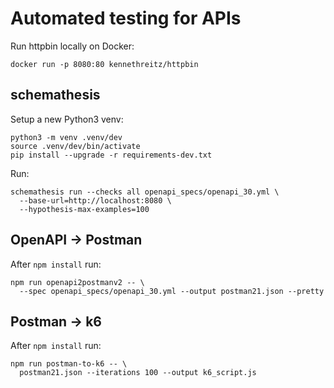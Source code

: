 # Automated testing for APIs

Run httpbin locally on Docker:

    docker run -p 8080:80 kennethreitz/httpbin


## schemathesis

Setup a new Python3 venv:

    python3 -m venv .venv/dev
    source .venv/dev/bin/activate
    pip install --upgrade -r requirements-dev.txt

Run:

    schemathesis run --checks all openapi_specs/openapi_30.yml \
      --base-url=http://localhost:8080 \
      --hypothesis-max-examples=100



## OpenAPI -> Postman

After `npm install` run:

    npm run openapi2postmanv2 -- \
      --spec openapi_specs/openapi_30.yml --output postman21.json --pretty



## Postman -> k6

After `npm install` run:

    npm run postman-to-k6 -- \
      postman21.json --iterations 100 --output k6_script.js
